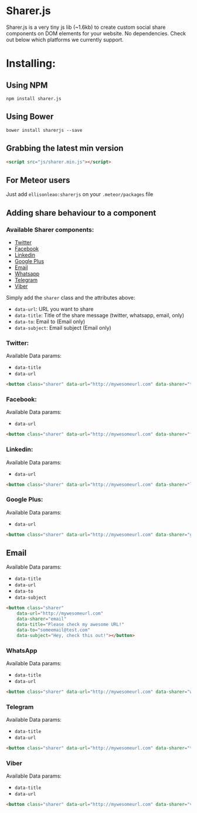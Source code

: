 Sharer.js
=========

Sharer.js is a very tiny js lib (~1.6kb) to create custom social share components on DOM elements for your website. No dependencies. Check out below which platforms we currently support.


# Installing:

## Using NPM

	npm install sharer.js

## Using Bower

	bower install sharerjs --save

## Grabbing the latest min version

```html
<script src="js/sharer.min.js"></script>
```

## For Meteor users

Just add `ellisonleao:sharerjs` on your `.meteor/packages` file


## Adding share behaviour to a component

### Available Sharer components:

- [Twitter](#twitter)
- [Facebook](#facebook)
- [Linkedin](#linkedin)
- [Google Plus](#google-plus)
- [Email](#email)
- [Whatsapp](#whatsapp)
- [Telegram](#telegram)
- [Viber](#viber)

Simply add the `sharer` class and the attributes above:

- `data-url`: URL you want to share
- `data-title`: Title of the share message (twitter, whatsapp, email, only)
- `data-to`: Email to (Email only)
- `data-subject`: Email subject (Email only)


### Twitter:

Available Data params:

- `data-title`
- `data-url`


```html
<button class="sharer" data-url="http://mywesomeurl.com" data-sharer="twitter" data-title="Checkout my awesome url!"></button>
```

### Facebook:

Available Data params:

- `data-url`

```html
<button class="sharer" data-url="http://mywesomeurl.com" data-sharer="facebook"></button>
```

### Linkedin:

Available Data params:

- `data-url`

```html
<button class="sharer" data-url="http://mywesomeurl.com" data-sharer="linkedin"></button>
```

### Google Plus:

Available Data params:

- `data-url`

```html
<button class="sharer" data-url="http://mywesomeurl.com" data-sharer="googleplus"></button>
```

## Email

Available Data params:

- `data-title`
- `data-url`
- `data-to`
- `data-subject`

```html
<button class="sharer"
	data-url="http://mywesomeurl.com"
	data-sharer="email"
	data-title="Please check my awesome URL!"
	data-to="someemail@test.com"
	data-subject="Hey, check this out!"></button>
```

### WhatsApp

Available Data params:

- `data-title`
- `data-url`

```html
<button class="sharer" data-url="http://mywesomeurl.com" data-sharer="whatsapp" data-title="Please check my awesome URL!"></button>
```

### Telegram

Available Data params:

- `data-title`
- `data-url`

```html
<button class="sharer" data-url="http://mywesomeurl.com" data-sharer="telegram" data-title="Please check my awesome URL!"></button>
```

### Viber

Available Data params:

- `data-title`
- `data-url`

```html
<button class="sharer" data-url="http://mywesomeurl.com" data-sharer="viber" data-title="Please check my awesome URL!"></button>
```
